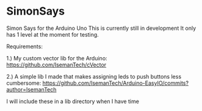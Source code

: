 # SimonSays
Simon Says for the Arduino Uno 
This is currently still in development
It only has 1 level at the moment for testing.

Requirements:

1.) My custom vector lib for the Arduino: https://github.com/IsemanTech/cVector

2.) A simple lib I made that makes assigning leds to push buttons less cumbersome: 
https://github.com/IsemanTech/Arduino-EasyIO/commits?author=IsemanTech


I will include these in a lib directory when I have time  






